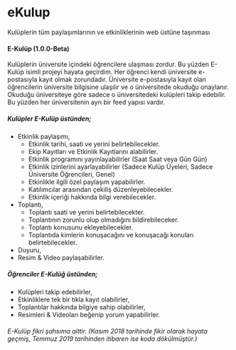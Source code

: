 # eKulup
Kulüplerin tüm paylaşımlarının ve etkinliklerinin web üstüne taşınması

#### E-Kulüp (1.0.0-Beta)

Kulüplerin üniversite içindeki öğrencilere ulaşması zordur. Bu yüzden E-Kulüp isimli projeyi hayata geçirdim. Her öğrenci kendi üniversite e-postasıyla kayıt olmak zorundadır. Üniversite e-postasıyla kayıt olan öğrencilerin üniversite bilgisine ulaşılır ve o üniversitede okuduğu onaylanır. Okuduğu üniversiteye göre sadece o üniversitedeki kulüpleri takip edebilir. Bu yüzden her üniversitenin ayrı bir feed yapısı vardır.

#####  Kulüpler E-Kulüp üstünden;
  - Etkinlik paylaşımı,
    - Etkinlik tarihi, saati ve yerini belirtebilecekler.
    - Ekip Kayıtları ve Etkinlik Kayıtlarını alabilirler. 
    - Etkinlik programını yayınlayabilirler (Saat Saat veya Gün Gün)
    - Etkinlik izinlerini ayarlayabilirler (Sadece Kulüp Üyeleri, Sadece Üniversite Öğrencileri, Genel)
    - Etkinlikle ilgili özel paylaşım yapabilirler.
    - Katılımcılar arasından çekiliş düzenleyebilecekler.
    - Etkinlik içeriği hakkında bilgi verebilecekler.
  - Toplantı,
    - Toplantı saati ve yerini belirtebilecekter.
    - Toplantının zorunlu olup olmadığını bildirebileceker.
    - Toplantı konusunu ekleyebilecekler.
    - Toplantıda kimlerin konuşacağını ve konuşacağı konuları belirtebilecekler.
  - Duyuru,
  - Resim & Video paylaşabilirler.
  
##### Öğrenciler E-Kulüğ üstünden;
  - Kulüpleri takip edebilirler,
  - Etkinliklere tek bir tıkla kayıt olabilirler,
  - Toplantılar hakkında bilgiye sahip olabilirler,
  - Resimleri & Videoları beğenip yorum yapabilirler.
  
  
  
  
###### E-Kulüp fikri şahsıma aittir. (Kasım 2018 tarihinde fikir olarak hayata geçmiş, Temmuz 2019 tarihinden itibaren ise koda dökülmüştür.)
